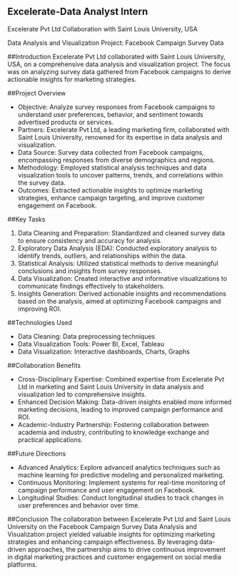 ## Excelerate-Data Analyst Intern
Excelerate Pvt Ltd Collaboration with Saint Louis University, USA

Data Analysis and Visualization Project: Facebook Campaign Survey Data

##Introduction
Excelerate Pvt Ltd collaborated with Saint Louis University, USA, on a comprehensive data analysis and visualization project. The focus was on analyzing survey data gathered from Facebook campaigns to derive actionable insights for marketing strategies.

##Project Overview
- Objective: Analyze survey responses from Facebook campaigns to understand user preferences, behavior, and sentiment towards advertised products or services.
- Partners: Excelerate Pvt Ltd, a leading marketing firm, collaborated with Saint Louis University, renowned for its expertise in data analysis and visualization.
- Data Source: Survey data collected from Facebook campaigns, encompassing responses from diverse demographics and regions.
- Methodology: Employed statistical analysis techniques and data visualization tools to uncover patterns, trends, and correlations within the survey data.
- Outcomes: Extracted actionable insights to optimize marketing strategies, enhance campaign targeting, and improve customer engagement on Facebook.

##Key Tasks
1. Data Cleaning and Preparation: Standardized and cleaned survey data to ensure consistency and accuracy for analysis.
2. Exploratory Data Analysis (EDA): Conducted exploratory analysis to identify trends, outliers, and relationships within the data.
3. Statistical Analysis: Utilized statistical methods to derive meaningful conclusions and insights from survey responses.
4. Data Visualization: Created interactive and informative visualizations to communicate findings effectively to stakeholders.
5. Insights Generation: Derived actionable insights and recommendations based on the analysis, aimed at optimizing Facebook campaigns and improving ROI.

##Technologies Used
- Data Cleaning: Data preprocessing techniques
- Data Visualization Tools: Power BI, Excel, Tableau
- Data Visualization: Interactive dashboards, Charts, Graphs

##Collaboration Benefits
- Cross-Disciplinary Expertise: Combined expertise from Excelerate Pvt Ltd in marketing and Saint Louis University in data analysis and visualization led to comprehensive insights.
- Enhanced Decision Making: Data-driven insights enabled more informed marketing decisions, leading to improved campaign performance and ROI.
- Academic-Industry Partnership: Fostering collaboration between academia and industry, contributing to knowledge exchange and practical applications.

##Future Directions
- Advanced Analytics: Explore advanced analytics techniques such as machine learning for predictive modeling and personalized marketing.
- Continuous Monitoring: Implement systems for real-time monitoring of campaign performance and user engagement on Facebook.
- Longitudinal Studies: Conduct longitudinal studies to track changes in user preferences and behavior over time.

##Conclusion
The collaboration between Excelerate Pvt Ltd and Saint Louis University on the Facebook Campaign Survey Data Analysis and Visualization project yielded valuable insights for optimizing marketing strategies and enhancing campaign effectiveness. By leveraging data-driven approaches, the partnership aims to drive continuous improvement in digital marketing practices and customer engagement on social media platforms.
